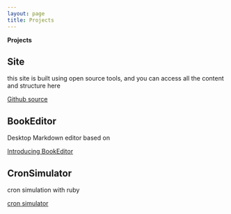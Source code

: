 ```yaml
---
layout: page
title: Projects
---
```

**Projects**


Site
----

this site is built using open source tools, and you can access all the content and structure here

[Github source][1]


BookEditor
----------

Desktop Markdown editor based on 

[Introducing BookEditor][2]


CronSimulator
-------------
cron simulation with ruby

[cron simulator][3]


  [1]: https://github.com/rubygeeks/site
  [2]: /2010/12/introducing-bookeditor/
  [3]: /2011/01/cron-simulator/


